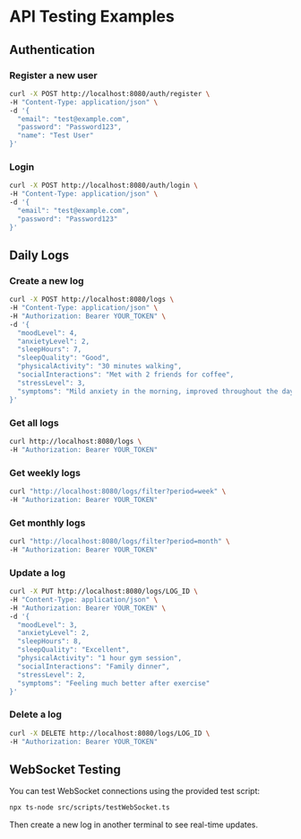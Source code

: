 # API Testing Examples

## Authentication

### Register a new user

```bash
curl -X POST http://localhost:8080/auth/register \
-H "Content-Type: application/json" \
-d '{
  "email": "test@example.com",
  "password": "Password123",
  "name": "Test User"
}'
```

### Login

```bash
curl -X POST http://localhost:8080/auth/login \
-H "Content-Type: application/json" \
-d '{
  "email": "test@example.com",
  "password": "Password123"
}'
```

## Daily Logs

### Create a new log

```bash
curl -X POST http://localhost:8080/logs \
-H "Content-Type: application/json" \
-H "Authorization: Bearer YOUR_TOKEN" \
-d '{
  "moodLevel": 4,
  "anxietyLevel": 2,
  "sleepHours": 7,
  "sleepQuality": "Good",
  "physicalActivity": "30 minutes walking",
  "socialInteractions": "Met with 2 friends for coffee",
  "stressLevel": 3,
  "symptoms": "Mild anxiety in the morning, improved throughout the day"
}'
```

### Get all logs

```bash
curl http://localhost:8080/logs \
-H "Authorization: Bearer YOUR_TOKEN"
```

### Get weekly logs

```bash
curl "http://localhost:8080/logs/filter?period=week" \
-H "Authorization: Bearer YOUR_TOKEN"
```

### Get monthly logs

```bash
curl "http://localhost:8080/logs/filter?period=month" \
-H "Authorization: Bearer YOUR_TOKEN"
```

### Update a log

```bash
curl -X PUT http://localhost:8080/logs/LOG_ID \
-H "Content-Type: application/json" \
-H "Authorization: Bearer YOUR_TOKEN" \
-d '{
  "moodLevel": 3,
  "anxietyLevel": 2,
  "sleepHours": 8,
  "sleepQuality": "Excellent",
  "physicalActivity": "1 hour gym session",
  "socialInteractions": "Family dinner",
  "stressLevel": 2,
  "symptoms": "Feeling much better after exercise"
}'
```

### Delete a log

```bash
curl -X DELETE http://localhost:8080/logs/LOG_ID \
-H "Authorization: Bearer YOUR_TOKEN"
```

## WebSocket Testing

You can test WebSocket connections using the provided test script:

```bash
npx ts-node src/scripts/testWebSocket.ts
```

Then create a new log in another terminal to see real-time updates.
